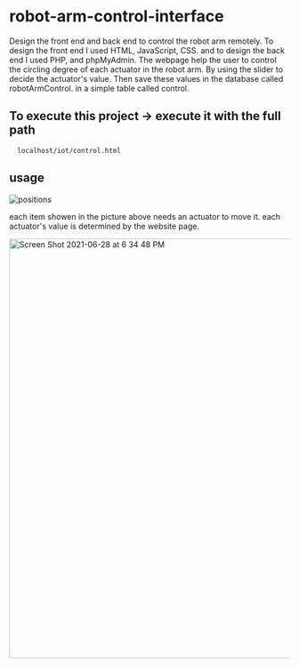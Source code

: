 # robot-arm-control-interface
Design the front end and back end to control the robot arm remotely. To design the front end I used HTML, JavaScript, CSS. and to design the back end I used PHP, and phpMyAdmin. The webpage help the user to control the circling degree of each actuator in the robot arm. By using the slider to decide the actuator's value. Then save these values in the database called robotArmControl. in a simple table called control.

## To execute this project -> execute it with the full path 
      localhost/iot/control.html
      
## usage 

![positions](https://user-images.githubusercontent.com/85841915/123663554-2e85ec00-d83f-11eb-8cb9-4a1dd5685a00.png)

each item showen in the picture above needs an actuator to move it. each actuator's value is determined by the website page.

<img width="755" alt="Screen Shot 2021-06-28 at 6 34 48 PM" src="https://user-images.githubusercontent.com/85841915/123663966-950b0a00-d83f-11eb-8556-c594660691db.png">
